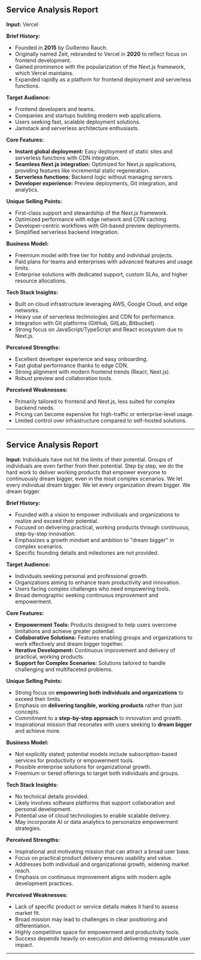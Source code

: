 ## Service Analysis Report

**Input:** Vercel

**Brief History:**
* Founded in **2015** by Guillermo Rauch.
* Originally named Zeit, rebranded to Vercel in **2020** to reflect focus on frontend development.
* Gained prominence with the popularization of the Next.js framework, which Vercel maintains.
* Expanded rapidly as a platform for frontend deployment and serverless functions.

**Target Audience:**
* Frontend developers and teams.
* Companies and startups building modern web applications.
* Users seeking fast, scalable deployment solutions.
* Jamstack and serverless architecture enthusiasts.

**Core Features:**
* **Instant global deployment:** Easy deployment of static sites and serverless functions with CDN integration.
* **Seamless Next.js integration:** Optimized for Next.js applications, providing features like incremental static regeneration.
* **Serverless functions:** Backend logic without managing servers.
* **Developer experience:** Preview deployments, Git integration, and analytics.

**Unique Selling Points:**
* First-class support and stewardship of the Next.js framework.
* Optimized performance with edge network and CDN caching.
* Developer-centric workflows with Git-based preview deployments.
* Simplified serverless backend integration.

**Business Model:**
* Freemium model with free tier for hobby and individual projects.
* Paid plans for teams and enterprises with advanced features and usage limits.
* Enterprise solutions with dedicated support, custom SLAs, and higher resource allocations.

**Tech Stack Insights:**
* Built on cloud infrastructure leveraging AWS, Google Cloud, and edge networks.
* Heavy use of serverless technologies and CDN for performance.
* Integration with Git platforms (GitHub, GitLab, Bitbucket).
* Strong focus on JavaScript/TypeScript and React ecosystem due to Next.js.

**Perceived Strengths:**
* Excellent developer experience and easy onboarding.
* Fast global performance thanks to edge CDN.
* Strong alignment with modern frontend trends (React, Next.js).
* Robust preview and collaboration tools.

**Perceived Weaknesses:**
* Primarily tailored to frontend and Next.js, less suited for complex backend needs.
* Pricing can become expensive for high-traffic or enterprise-level usage.
* Limited control over infrastructure compared to self-hosted solutions.

---

## Service Analysis Report

**Input:** Individuals have not hit the limits of their potential. Groups of individuals are even farther from their potential. Step by step, we do the hard work to deliver working products that empower everyone to continuously dream bigger, even in the most complex scenarios. We let every individual dream bigger. We let every organization dream bigger. We dream bigger.

**Brief History:**
* Founded with a vision to empower individuals and organizations to realize and exceed their potential.
* Focused on delivering practical, working products through continuous, step-by-step innovation.
* Emphasizes a growth mindset and ambition to "dream bigger" in complex scenarios.
* Specific founding details and milestones are not provided.

**Target Audience:**
* Individuals seeking personal and professional growth.
* Organizations aiming to enhance team productivity and innovation.
* Users facing complex challenges who need empowering tools.
* Broad demographic seeking continuous improvement and empowerment.

**Core Features:**
* **Empowerment Tools:** Products designed to help users overcome limitations and achieve greater potential.
* **Collaborative Solutions:** Features enabling groups and organizations to work effectively and dream bigger together.
* **Iterative Development:** Continuous improvement and delivery of practical, working products.
* **Support for Complex Scenarios:** Solutions tailored to handle challenging and multifaceted problems.

**Unique Selling Points:**
* Strong focus on **empowering both individuals and organizations** to exceed their limits.
* Emphasis on **delivering tangible, working products** rather than just concepts.
* Commitment to a **step-by-step approach** to innovation and growth.
* Inspirational mission that resonates with users seeking to **dream bigger** and achieve more.

**Business Model:**
* Not explicitly stated; potential models include subscription-based services for productivity or empowerment tools.
* Possible enterprise solutions for organizational growth.
* Freemium or tiered offerings to target both individuals and groups.

**Tech Stack Insights:**
* No technical details provided.
* Likely involves software platforms that support collaboration and personal development.
* Potential use of cloud technologies to enable scalable delivery.
* May incorporate AI or data analytics to personalize empowerment strategies.

**Perceived Strengths:**
* Inspirational and motivating mission that can attract a broad user base.
* Focus on practical product delivery ensures usability and value.
* Addresses both individual and organizational growth, widening market reach.
* Emphasis on continuous improvement aligns with modern agile development practices.

**Perceived Weaknesses:**
* Lack of specific product or service details makes it hard to assess market fit.
* Broad mission may lead to challenges in clear positioning and differentiation.
* Highly competitive space for empowerment and productivity tools.
* Success depends heavily on execution and delivering measurable user impact.

---


